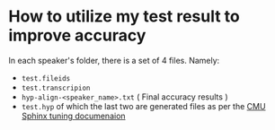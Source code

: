 # How to utilize my test result to improve accuracy
In each speaker's folder, there is a set of 4 files.
Namely:
* ```test.fileids```
* ```test.transcripion```
* ```hyp-align-<speaker_name>.txt``` ( Final accuracy results )
* ```test.hyp```
of which the last two are generated files as per the [CMU Sphinx tuning documenaion](http://cmusphinx.sourceforge.net/wiki/tutorialtuning)
